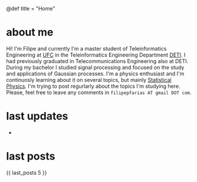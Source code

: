 @def title = "Home"
<!-- @def tags = ["syntax", "code"] -->

# about me

Hi! I'm Filipe and currently I'm a master student of Teleinformatics Engineering at [UFC](https://ufc.br) in the Teleinformatics Engineering Department [DETI](https://deti.ufc.br). I had previously graduated in Telecommunications Engineering also at DETI. During my bachelor I studied signal processing and focused on the study and applications of Gaussian processes. I'm a physics enthusiast and I'm continuosly learning about it on several topics, but mainly [Statistical Physics](https://www.feynmanlectures.caltech.edu/I_39.html). I'm trying to post regurlarly about the topics I'm studying here. Please, feel free to leave any comments in ``filipepfarias AT gmail DOT com``.

# last updates
  
*

# last posts

{{ last_posts 5 }}